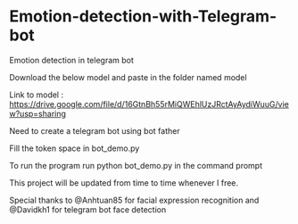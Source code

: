 # Emotion-detection-with-Telegram-bot
Emotion detection in telegram bot

Download the below model and paste in the folder named model

Link to model : https://drive.google.com/file/d/16GtnBh55rMiQWEhlUzJRctAyAydiWuuG/view?usp=sharing

Need to create a telegram bot using bot father

Fill the token space in bot_demo.py

To run the program run python bot_demo.py in the command prompt

This project will be updated from time to time whenever I free.

Special thanks to @Anhtuan85 for facial expression recognition and @Davidkh1 for telegram bot face detection
